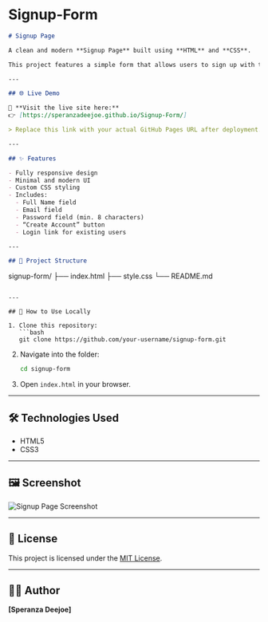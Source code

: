 # Signup-Form
```markdown
# Signup Page

A clean and modern **Signup Page** built using **HTML** and **CSS**.

This project features a simple form that allows users to sign up with their full name, email, and password.

---

## 🌐 Live Demo

🔗 **Visit the live site here:**  
👉 [https://speranzadeejoe.github.io/Signup-Form/]

> Replace this link with your actual GitHub Pages URL after deployment.

---

## ✨ Features

- Fully responsive design
- Minimal and modern UI
- Custom CSS styling
- Includes:
  - Full Name field
  - Email field
  - Password field (min. 8 characters)
  - “Create Account” button
  - Login link for existing users

---

## 📁 Project Structure

```

signup-form/
├── index.html
├── style.css
└── README.md

````

---

## 🚀 How to Use Locally

1. Clone this repository:
   ```bash
   git clone https://github.com/your-username/signup-form.git
````

2. Navigate into the folder:

   ```bash
   cd signup-form
   ```
3. Open `index.html` in your browser.

---

## 🛠️ Technologies Used

* HTML5
* CSS3

---

## 🖼️ Screenshot

![Signup Page Screenshot](<img width="1914" height="968" alt="image" src="https://github.com/user-attachments/assets/b7965c8b-8770-4771-96b4-7b177baa7ed3" />
)

---

## 📄 License

This project is licensed under the [MIT License](LICENSE).

---

## 🙋‍♂️ Author

**\[Speranza Deejoe]**

```

